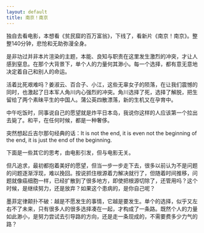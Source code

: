 ```yaml
---
layout: default
title: 南京！南京
---
```

独自去看电影，本想看《贫民窟的百万富翁》，下线了，看新片《南京！南京》。整整140分钟，悲怆和无助弥漫全身。

是非功过并非本片渲染的主题，本能、良知与职责在这里发生激烈的冲突，才让人感到窒息。在那个大背景下，单个人的力量何其渺小。每一个选择，都有意无意地决定着自己和别人的命运。

活着比死艰难吗？姜淑云、百合子、小江，这些无辜女子的陨落，在让我们震憾的同时，也激起了日本军人角川内心强烈的冲突。角川选择了死，选择了解脱，把生留给了两个素昧平生的中国人。蒲公英四散漂落，新的生机又在孕育中。

中午吃饭时，同事说自己的愿望就是炸平日本岛，我说你这样的人应该第一个拉出去毙了。和平，在任何时候，都是一种奢侈。

突然想起丘吉尔那句经典的话：It is not the end, it is even not the beginning of the end, it is just the end of the beginning.

下面是一些其它的思考，由电影引发，但与电影无关。

但凡追求，最初都抱着美好的愿望，但当一步一步走下去，很多以前认为不是问题的问题逐渐浮现，难以挽回。按说抓住根源着力解决就行了，但随着时间推移，问题就像癌细胞一样，已经扩散到了很多地方，即使把根源切除了，还管用吗？这个时候，是继续努力，还是放弃？如果这个患病的，是你自己呢？

墨菲定律颠扑不破：越是不愿发生的事情，它越是要发生。单个的选择，似乎又左右不了未来，只有很多人的很多选择凑在一起，才构成了一条路。既然个人的力量如此渺小，是努力尝试去引导路的方向，还是走一条现成的，不需要费多少力气的路？

